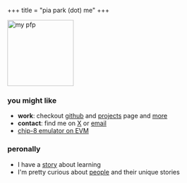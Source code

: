+++
title = "pia park (dot) me"
+++

 <div style="flex: 1;">
    <img src="/images/pfp.png" alt="my pfp" style="width:150px;height:150px;">
  </div>

### you might like
- **work**: checkout [github](https://github.com/rkdud007) and [projects](../projects/) page and [more](../misc)
- **contact**: find me on [X](https://x.com/0xpiapark) or [email](mailto:gayeongparkk@gmail.com)
- [chip-8 emulator on EVM](../chip-8-emulation-on-evm/)

### peronally
- I have a [story](../just-a-story-about-joy-of-learning/) about learning
- I'm pretty curious about [people](../to-you/) and their unique stories
